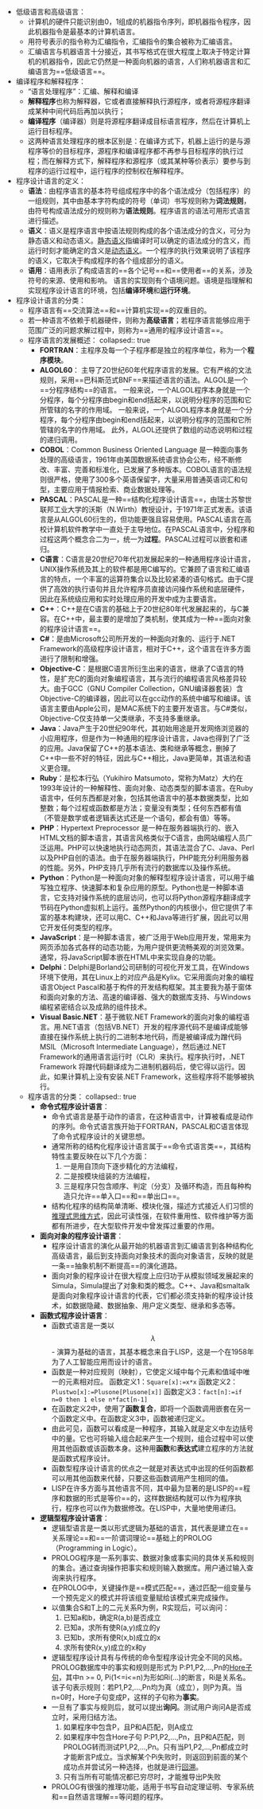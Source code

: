 - 低级语言和高级语言：
	- 计算机的硬件只能识别由0，1组成的机器指令序列，即机器指令程序，因此机器指令是最基本的计算机语言。
	- 用符号表示的指令称为汇编指令，汇编指令的集合被称为汇编语言。
	- 汇编语言与机器语言十分接近，其书写格式在很大程度上取决于特定计算机的机器指令，因此它仍然是一种面向机器的语言，人们称机器语言和汇编语言为==低级语言==。
- 编译程序和解释程序：
	- “语言处理程序”：汇编、解释和编译
	- **解释程序**也称为解释器，它或者直接解释执行源程序，或者将源程序翻译成某种中间代码后再加以执行；
	- **编译程序**（编译器）则是将源程序翻译成目标语言程序，然后在计算机上运行目标程序。
	- 这两种语言处理程序的根本区别是：在编译方式下，机器上运行的是与源程序等价的目标程序，源程序和编译程序都不再参与目标程序的执行过程；而在解释方式下，解释程序和源程序（或其某种等价表示）要参与到程序的运行过程中，运行程序的控制权在解释程序。
- 程序设计语言的定义：
	- **语法**：由程序语言的基本符号组成程序中的各个语法成分（包括程序）的一组规则，其中由基本字符构成的符号（单词）书写规则称为**词法规则**，由符号构成语法成分的规则称为**语法规则**。程序语言的语法可用形式语言进行描述。
	- **语义**：语义是程序语言中按语法规则构成的各个语法成分的含义，可分为静态语义和动态语义。<u>静态语义</u>指编译时可以确定的语法成分的含义，而运行时刻才能确定的含义是<u>动态语义</u>。一个程序的执行效果说明了该程序的语义，它取决于构成程序的各个组成部分的语义。
	- **语用**：语用表示了构成语言的==各个记号==和==使用者==的关系，涉及符号的来源、使用和影响。
	  语言的实现则有个语境问题。语境是指理解和实现程序设计语言的环境，包括**编译环境**和**运行环境**。
- 程序设计语言的分类：
	- 程序语言有==交流算法==和==计算机实现==的双重目的。
	- 若一种语言不依赖于机器硬件，则称为**高级语言**；若程序语言能够应用于范围广泛的问题求解过程中，则称为==通用的程序设计语言==。
	- 程序语言的发展概述：
	  collapsed:: true
		- **FORTRAN**：主程序及每一个子程序都是独立的程序单位，称为一个**程序模块**。
		- **ALGOL60**：
		  主导了20世纪60年代程序语言的发展。它有严格的文法规则，采用==巴科斯范式BNF==来描述语言的语法。ALGOL是一个==分程序结构==的语言。
		  一般来说，一个ALGOL程序本身就是一个分程序，每个分程序由begin和end括起来，以说明分程序的范围和它所管辖的名字的作用域。
		  一般来说，一个ALGOL程序本身就是一个分程序，每个分程序由begin和end括起来，以说明分程序的范围和它所管辖的名字的作用域。
		  此外，ALGOL还提供了数组的动态说明和过程的递归调用。
		- **COBOL**：Common Business Oriented Language 是一种面向事务处理的高级语言，1961年由美国数据系统语言协会公布，经不断修改、丰富、完善和标准化，已发展了多种版本。COBOL语言的语法规则很严格，使用了300多个英语保留字，大量采用普通英语词汇和句型，主要应用于情报检索、商业数据处理等。
		- **PASCAL**：PASCAL是一种==结构化程序设计语言==，由瑞士苏黎世联邦工业大学的沃斯（N.Wirth）教授设计，于1971年正式发表。该语言是从ALGOL60衍生的，但功能更强且容易使用。PASCAL语言在高校计算机软件教学中一直处于主导地位。在PASCAL语言中，分程序和过程这两个概念合二为一，统一为**过程**。PASCAL过程可以嵌套和递归。
		- **C语言**：C语言是20世纪70年代初发展起来的一种通用程序设计语言，UNIX操作系统及其上的软件都是用C编写的。它兼顾了语言和汇编语言的特点，一个丰富的运算符集合以及比较紧凑的语句格式。由于C提供了高效的执行语句并且允许程序员直接访问操作系统和底层硬件，因此在系统级应用和实时处理应用的开发中成为主要语言。
		- **C++**：C++是在C语言的基础上于20世纪80年代发展起来的，与C兼容。在C++中，最主要的是增加了类机制，使其成为一种==面向对象的程序设计语言==。
		- **C#**：是由Microsoft公司所开发的一种面向对象的、运行于.NET Framework的高级程序设计语言，相对于C++，这个语言在许多方面进行了限制和增强。
		- **Objective-C**：是根据C语言所衍生出来的语言，继承了C语言的特性，是扩充C的面向对象编程语言，其与流行的编程语言风格差异较大。由于GCC（GNU Compiler Collection，GNU编译器套装）含Objective-C的编译器，因此可以在gcc动作的系统中编写和编译。该语言主要由Apple公司，是MAC系统下的主要开发语言。与C#类似，Objective-C仅支持单一父类继承，不支持多重继承。
		- **Java**：Java产生于20世纪90年代，其初始用途是开发网络浏览器的小应用程序，但是作为一种通用的程序设计语言，Java也得到了广泛的应用。Java保留了C++的基本语法、类和继承等概念，删掉了C++中一些不好的特征，因此与C++相比，Java更简单，其语法和语义更合理。
		- **Ruby**：是松本行弘（Yukihiro Matsumoto，常称为Matz）大约在1993年设计的一种解释性、面向对象、动态类型的脚本语言。在Ruby语言中，任何东西都是对象，包括其他语言中的基本数据类型，比如整数；每个过程或函数都是方法；变量没有类型；任何东西都有值（不管是数学或者逻辑表达式还是一个语句，都会有值）等等。
		- **PHP**：Hypertext Preprocessor 是一种在服务器端执行的、嵌入HTML文档的脚本语言，其语言风格类似于C语言，由网站编程人员广泛运用。PHP可以快速地执行动态网页，其语法混合了C、Java、Perl以及PHP自创的语法。由于在服务器端执行，PHP能充分利用服务器的性能。另外，PHP支持几乎所有流行的数据库以及操作系统。
		- **Python**：Python是一种面向对象的解释型程序设计语言，可以用于编写独立程序、快速脚本和复杂应用的原型。Python也是一种脚本语言，它支持对操作系统的底层访问，也可以将Python源程序翻译成字节码在Python虚拟机上运行。虽然Python的内核很小，但它提供了丰富的基本构建块，还可以用C、C++和Java等进行扩展，因此可以用它开发任何类型的程序。
		- **JavaScript**：是一种脚本语言，被广泛用于Web应用开发，常用来为网页添加各式各样的动态功能，为用户提供更流畅美观的浏览效果。通常，将JavaScript脚本嵌在HTML中来实现自身的功能。
		- **Delphi**：Delphi是Borland公司研制的可视化开发工具，在Windows环境下使用，其在Linux上的对应产品是Kylix。它采用面向对象的编程语言Object Pascal和基于构件的开发结构框架。其主要我为基于窗体和面向对象的方法、高速的编译器、强大的数据库支持、与Windows编程紧密结合以及成熟的组件技术。
		- **Visual Basic.NET**：基于微软.NET Framework的面向对象的编程语言。用.NET语言（包括VB.NET）开发的程序源代码不是编译成能够直接在操作系统上执行的二进制本地代码，而是被编译成为蹭代码MSIL（Microsoft Intermediate Language），然后通过.NET Framework的通用语言运行时（CLR）来执行。程序执行时，.NET Framework 将蹭代码翻译成为二进制机器码后，使它得以运行。因此，如果计算机上没有安装.NET Framework，这些程序将不能够被执行。
	- 程序语言的分类：
	  collapsed:: true
		- **命令式程序设计语言**：
			- 命令式语言是基于动作的语言，在这种语言中，计算被看成是动作的序列。命令式语言族开始于FORTRAN，PASCAL和C语言体现了命令式程序设计的关键思想。
			- 通常所称的结构化程序设计语言属于==命令式语言类==，其结构特性主要反映在以下几个方面：
			  1. 一是用自顶向下逐步精化的方法编程，
			  2. 二是按模块组装的方法编程，
			  3. 三是程序只包含顺序、判定（分支）及循环构造，而且每种构造只允许==单入口==和==单出口==。
			- 结构化程序的结构简单清晰、模块化强，描述方式接近人们习惯的<u>推理式思维方式</u>，因此可读性强，在软件重用性、软件维护等方面都有所进步，在大型软件开发中曾发挥过重要的作用。
		- **面向对象的程序设计语言**：
			- 程序设计语言的演化从最开始的机器语言到汇编语言到各种结构化高级语言，最后到支持面向对象技术的面向对象语言，反映的就是一条==抽象机制不断提高==的演化道路。
			- 面向对象的程序设计在很大程度上应归功于从模拟领域发展起来的Simula，Simula提出了对象和类的概念。C++、Java和smaltalk是面向对象程序设计语言的代表，它们都必须支持新的程序设计技术，如数据隐藏、数据抽象、用户定义类型、继承和多态等。
		- **函数式程序设计语言**：
			- 函数式语言是一类以 $$\lambda$$ - 演算为基础的语言，其基本概念来自于LISP，这是一个在1958年为了人工智能应用而设计的语言。
			- 函数是一种对应规则（映射），它使定义域中每个元素和值域中唯一的元素相对应。
			  函数定义1：`Square[x]:=x*x`
			  函数定义2：`Plustwo[x]:=Plusone[Plusone[x]]`
			  函数定义3：`fact[n]:=if n=0 then 1 else n*fact[n-1]`
			- 在函数定义2中，使用了**函数复合**，即将一个函数调用嵌套在另一个函数定义中。在函数定义3中，函数被递归定义。
			- 由此可见，函数可以看成是一种程序，其输入就是定义中左边括号中的量。它也可将输入组合起来产生一个规则，组合过程中可以使用其他函数或该函数本身。这种用**函数**和**表达式**建立程序的方法就是函数式程序设计。
			- 函数型程序设计语言的优点之一就是对表达式中出现的任何函数都可以用其他函数来代替，只要这些函数调用产生相同的值。
			- LISP在许多方面与其他语言不同，其中最为显著的是LISP的==程序和数据的形式是等价==的，这样数据结构就可以作为程序执行，程序也可以作为数据修改。在LISP中，大量地使用递归。
		- **逻辑型程序设计语言**：
			- 逻辑型语言是一类以形式逻辑为基础的语言，其代表是建立在==关系理论==和==一阶谓词理论==基础上的PROLOG（Programming in Logic）。
			- PROLOG程序是一系列事实、数据对象或事实间的具体关系和规则的集合。通过查询操作把事实和规则输入数据库。用户通过输入查询来执行程序。
			- 在PROLOG中，关键操作是==模式匹配==，通过匹配一组变量与一个预先定义的模式并将该组变量赋给该模式来完成操作。
			- 以值集合S和T上的二元关系R为例，R实现后，可以询问：
			  1. 已知a和b，确定R(a,b)是否成立
			  2. 已知a，求所有使R(a,y)成立的y
			  3. 已知b，求所有使R(x,b)成立的x
			  4. 求所有使R(x,y)成立的x和y
			- 逻辑型程序设计具有与传统的命令型程序设计完全不同的风格。PROLOG数据库中的事实和规则是形式为 P:P1,P2,...,Pn的<u>Hore子句</u>，其中n >= 0, Pi(1<=i<=n)为形如Ri(…)的断言，Ri是关系名。该子句表示规则：若P1,P2,...,Pn均为真（成立），则P为真。当n=0时，Hore子句变成P，这样的子句称为**事实**。
			- 一旦有了事实与规则后，就可以提出**询问**。测试用户询问A是否成立时，采用归结方法。
			  1. 如果程序中包含P，且P和A匹配，则A成立
			  2. 如果程序中包含Hore子句 P:P1,P2,...,Pn，且P和A匹配，则PROLOG转而测试P1,P2,...,Pn。只有当P1,P2,...,Pn都成立时才能断言P成立。当求解某个Pi失败时，则返回到前面的某个成功点并尝试另一种选择，也就是进行<u>回溯</u>。
			  3. 只有当所有可能情况都已穷尽时，才能推导出P失败
			- PROLOG有很强的推理功能，适用于书写自动定理证明、专家系统和==自然语言理解==等问题的程序。